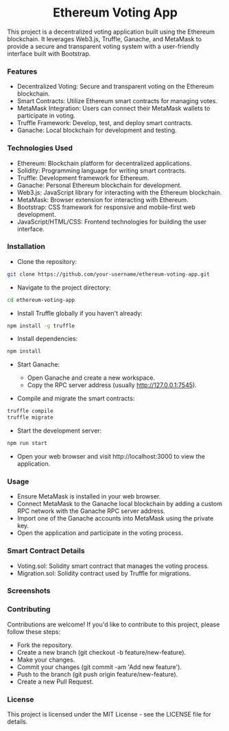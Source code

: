 <h1 align='center'> Ethereum Voting App </h1>
This project is a decentralized voting application built using the Ethereum blockchain. It leverages Web3.js, Truffle, Ganache, and MetaMask to provide a secure and transparent voting system with a user-friendly interface built with Bootstrap. 

<h3> Features </h3>

- Decentralized Voting: Secure and transparent voting on the Ethereum blockchain.
- Smart Contracts: Utilize Ethereum smart contracts for managing votes.
- MetaMask Integration: Users can connect their MetaMask wallets to participate in voting.
- Truffle Framework: Develop, test, and deploy smart contracts.
- Ganache: Local blockchain for development and testing.

<h3> Technologies Used </h3>

- Ethereum: Blockchain platform for decentralized applications.
- Solidity: Programming language for writing smart contracts.
- Truffle: Development framework for Ethereum.
- Ganache: Personal Ethereum blockchain for development.
- Web3.js: JavaScript library for interacting with the Ethereum blockchain.
- MetaMask: Browser extension for interacting with Ethereum.
- Bootstrap: CSS framework for responsive and mobile-first web development.
- JavaScript/HTML/CSS: Frontend technologies for building the user interface.

<h3> Installation </h3>

- Clone the repository:
```bash
git clone https://github.com/your-username/ethereum-voting-app.git
```

- Navigate to the project directory:
```bash
cd ethereum-voting-app
```

- Install Truffle globally if you haven't already:
```bash
npm install -g truffle
```

- Install dependencies:
```bash
npm install
```

- Start Ganache:
  - Open Ganache and create a new workspace.
  - Copy the RPC server address (usually http://127.0.0.1:7545).

- Compile and migrate the smart contracts:
```bash
truffle compile
truffle migrate
```

- Start the development server:
```bash
npm run start
```

- Open your web browser and visit http://localhost:3000 to view the application.

<h3> Usage </h3>

- Ensure MetaMask is installed in your web browser.
- Connect MetaMask to the Ganache local blockchain by adding a custom RPC network with the Ganache RPC server address.
- Import one of the Ganache accounts into MetaMask using the private key.
- Open the application and participate in the voting process.

<h3> Smart Contract Details </h3>

- Voting.sol: Solidity smart contract that manages the voting process.
- Migration.sol: Solidity contract used by Truffle for migrations.

<h3> Screenshots </h3>

<h3> Contributing </h3>
Contributions are welcome! If you'd like to contribute to this project, please follow these steps:

- Fork the repository.
- Create a new branch (git checkout -b feature/new-feature).
- Make your changes.
- Commit your changes (git commit -am 'Add new feature').
- Push to the branch (git push origin feature/new-feature).
- Create a new Pull Request.
  
<h3> License </h3>
This project is licensed under the MIT License - see the LICENSE file for details.


